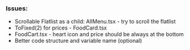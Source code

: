 ### Issues:

- Scrollable Flatlist as a child: AllMenu.tsx - try to scroll the flatlist
- ToFixed(2) for prices - FoodCard.tsx
- FoodCart.tsx - heart icon and price should be always at the bottom
- Better code structure and variable name (optional)